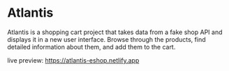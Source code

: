 # Atlantis

Atlantis is a shopping cart project that takes data from a fake shop API and displays it in a new user interface. Browse through the products, find detailed information about them, and add them to the cart.

live preview: https://atlantis-eshop.netlify.app
